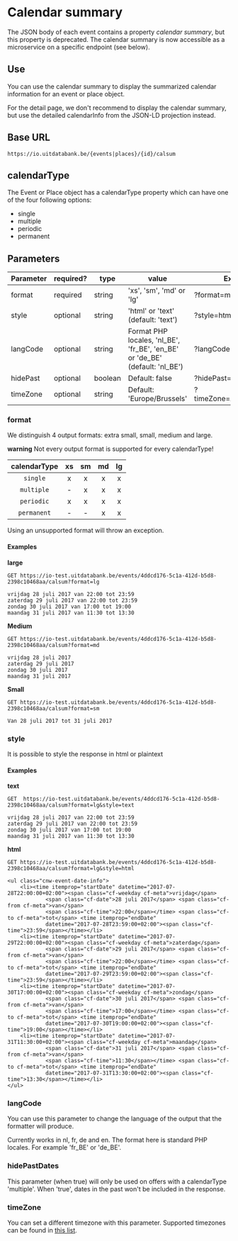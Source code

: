 ---
---

# Calendar summary
The JSON body of each event contains a property _calendar summary_, but this property is deprecated. The calendar summary is now accessible as a microservice on a specific endpoint (see below).

## Use
You can use the calendar summary to display the summarized calendar information for an event or place object.

For the detail page, we don't recommend to display the calendar summary, but use the detailed calendarInfo from the JSON-LD projection instead.

## Base URL

```
https://io.uitdatabank.be/{events|places}/{id}/calsum
```

## calendarType
The Event or Place object has a calendarType property which can have one of the four following options:

* single
* multiple
* periodic
* permanent

## Parameters

| Parameter | required? | type    | value | Example |
| --------- | -------- | ------- | ----- | ------- |
| format    | required | string  | 'xs', 'sm', 'md' or 'lg' | ?format=md |
| style     | optional | string  | 'html' or 'text' (default: 'text') | ?style=html |
| langCode  | optional | string  | Format PHP locales, 'nl_BE', 'fr_BE', 'en_BE' or 'de_BE' (default: 'nl_BE') | ?langCode=fr_BE |
| hidePast  | optional | boolean | Default: false | ?hidePast=true |
| timeZone  | optional | string  | Default: 'Europe/Brussels' | ?timeZone=America/Detroit |

### format

We distinguish 4 output formats: extra small, small, medium and large.

**warning**
Not every output format is supported for every calendarType!

| calendarType  | xs | sm | md | lg |
| :---: | :---: | :---: | :---: | :---: |
| `single` | x | x | x | x |
| `multiple` | - | x | x | x |
| `periodic` | x | x | x | x |
| `permanent` | - | - | x | x |

Using an unsupported format will throw an exception.

#### Examples

**large**
```
GET https://io-test.uitdatabank.be/events/4ddcd176-5c1a-412d-b5d8-2398c10468aa/calsum?format=lg

vrijdag 28 juli 2017 van 22:00 tot 23:59
zaterdag 29 juli 2017 van 22:00 tot 23:59
zondag 30 juli 2017 van 17:00 tot 19:00
maandag 31 juli 2017 van 11:30 tot 13:30
```

**Medium**
```
GET https://io-test.uitdatabank.be/events/4ddcd176-5c1a-412d-b5d8-2398c10468aa/calsum?format=md

vrijdag 28 juli 2017
zaterdag 29 juli 2017
zondag 30 juli 2017
maandag 31 juli 2017
```

**Small**
```
GET https://io-test.uitdatabank.be/events/4ddcd176-5c1a-412d-b5d8-2398c10468aa/calsum?format=sm

Van 28 juli 2017 tot 31 juli 2017
```

### style
It is possible to style the response in html or plaintext

#### Examples

**text**
```
GET  https://io-test.uitdatabank.be/events/4ddcd176-5c1a-412d-b5d8-2398c10468aa/calsum?format=lg&style=text

vrijdag 28 juli 2017 van 22:00 tot 23:59
zaterdag 29 juli 2017 van 22:00 tot 23:59
zondag 30 juli 2017 van 17:00 tot 19:00
maandag 31 juli 2017 van 11:30 tot 13:30
```

**html**
```
GET https://io-test.uitdatabank.be/events/4ddcd176-5c1a-412d-b5d8-2398c10468aa/calsum?format=lg&style=html

<ul class="cnw-event-date-info">
	<li><time itemprop="startDate" datetime="2017-07-28T22:00:00+02:00"><span class="cf-weekday cf-meta">vrijdag</span>
			<span class="cf-date">28 juli 2017</span> <span class="cf-from cf-meta">van</span>
			<span class="cf-time">22:00</span></time> <span class="cf-to cf-meta">tot</span> <time itemprop="endDate"
			datetime="2017-07-28T23:59:00+02:00"><span class="cf-time">23:59</span></time></li>
	<li><time itemprop="startDate" datetime="2017-07-29T22:00:00+02:00"><span class="cf-weekday cf-meta">zaterdag</span>
			<span class="cf-date">29 juli 2017</span> <span class="cf-from cf-meta">van</span>
			<span class="cf-time">22:00</span></time> <span class="cf-to cf-meta">tot</span> <time itemprop="endDate"
			datetime="2017-07-29T23:59:00+02:00"><span class="cf-time">23:59</span></time></li>
	<li><time itemprop="startDate" datetime="2017-07-30T17:00:00+02:00"><span class="cf-weekday cf-meta">zondag</span>
			<span class="cf-date">30 juli 2017</span> <span class="cf-from cf-meta">van</span>
			<span class="cf-time">17:00</span></time> <span class="cf-to cf-meta">tot</span> <time itemprop="endDate"
			datetime="2017-07-30T19:00:00+02:00"><span class="cf-time">19:00</span></time></li>
	<li><time itemprop="startDate" datetime="2017-07-31T11:30:00+02:00"><span class="cf-weekday cf-meta">maandag</span>
			<span class="cf-date">31 juli 2017</span> <span class="cf-from cf-meta">van</span>
			<span class="cf-time">11:30</span></time> <span class="cf-to cf-meta">tot</span> <time itemprop="endDate"
			datetime="2017-07-31T13:30:00+02:00"><span class="cf-time">13:30</span></time></li>
</ul>
```

### langCode

You can use this parameter to change the language of the output that the formatter will produce.

Currently works in nl, fr, de and en. The format here is standard PHP locales. For example 'fr_BE' or 'de_BE'.

### hidePastDates
This parameter (when true) will only be used on offers with a calendarType 'multiple'. When 'true', dates in the past won't be included in the response.

### timeZone
You can set a different timezone with this parameter. Supported timezones can be found in [this list](https://www.php.net/manual/en/timezones.php).

